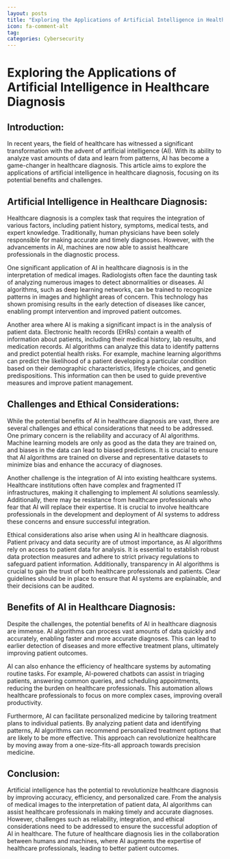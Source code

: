 ```yaml
---
layout: posts
title: "Exploring the Applications of Artificial Intelligence in Healthcare Diagnosis"
icon: fa-comment-alt
tag:      
categories: Cybersecurity
---
```



# Exploring the Applications of Artificial Intelligence in Healthcare Diagnosis

## Introduction:

In recent years, the field of healthcare has witnessed a significant transformation with the advent of artificial intelligence (AI). With its ability to analyze vast amounts of data and learn from patterns, AI has become a game-changer in healthcare diagnosis. This article aims to explore the applications of artificial intelligence in healthcare diagnosis, focusing on its potential benefits and challenges.

## Artificial Intelligence in Healthcare Diagnosis:

Healthcare diagnosis is a complex task that requires the integration of various factors, including patient history, symptoms, medical tests, and expert knowledge. Traditionally, human physicians have been solely responsible for making accurate and timely diagnoses. However, with the advancements in AI, machines are now able to assist healthcare professionals in the diagnostic process.

One significant application of AI in healthcare diagnosis is in the interpretation of medical images. Radiologists often face the daunting task of analyzing numerous images to detect abnormalities or diseases. AI algorithms, such as deep learning networks, can be trained to recognize patterns in images and highlight areas of concern. This technology has shown promising results in the early detection of diseases like cancer, enabling prompt intervention and improved patient outcomes.

Another area where AI is making a significant impact is in the analysis of patient data. Electronic health records (EHRs) contain a wealth of information about patients, including their medical history, lab results, and medication records. AI algorithms can analyze this data to identify patterns and predict potential health risks. For example, machine learning algorithms can predict the likelihood of a patient developing a particular condition based on their demographic characteristics, lifestyle choices, and genetic predispositions. This information can then be used to guide preventive measures and improve patient management.

## Challenges and Ethical Considerations:

While the potential benefits of AI in healthcare diagnosis are vast, there are several challenges and ethical considerations that need to be addressed. One primary concern is the reliability and accuracy of AI algorithms. Machine learning models are only as good as the data they are trained on, and biases in the data can lead to biased predictions. It is crucial to ensure that AI algorithms are trained on diverse and representative datasets to minimize bias and enhance the accuracy of diagnoses.

Another challenge is the integration of AI into existing healthcare systems. Healthcare institutions often have complex and fragmented IT infrastructures, making it challenging to implement AI solutions seamlessly. Additionally, there may be resistance from healthcare professionals who fear that AI will replace their expertise. It is crucial to involve healthcare professionals in the development and deployment of AI systems to address these concerns and ensure successful integration.

Ethical considerations also arise when using AI in healthcare diagnosis. Patient privacy and data security are of utmost importance, as AI algorithms rely on access to patient data for analysis. It is essential to establish robust data protection measures and adhere to strict privacy regulations to safeguard patient information. Additionally, transparency in AI algorithms is crucial to gain the trust of both healthcare professionals and patients. Clear guidelines should be in place to ensure that AI systems are explainable, and their decisions can be audited.

## Benefits of AI in Healthcare Diagnosis:

Despite the challenges, the potential benefits of AI in healthcare diagnosis are immense. AI algorithms can process vast amounts of data quickly and accurately, enabling faster and more accurate diagnoses. This can lead to earlier detection of diseases and more effective treatment plans, ultimately improving patient outcomes.

AI can also enhance the efficiency of healthcare systems by automating routine tasks. For example, AI-powered chatbots can assist in triaging patients, answering common queries, and scheduling appointments, reducing the burden on healthcare professionals. This automation allows healthcare professionals to focus on more complex cases, improving overall productivity.

Furthermore, AI can facilitate personalized medicine by tailoring treatment plans to individual patients. By analyzing patient data and identifying patterns, AI algorithms can recommend personalized treatment options that are likely to be more effective. This approach can revolutionize healthcare by moving away from a one-size-fits-all approach towards precision medicine.

## Conclusion:

Artificial intelligence has the potential to revolutionize healthcare diagnosis by improving accuracy, efficiency, and personalized care. From the analysis of medical images to the interpretation of patient data, AI algorithms can assist healthcare professionals in making timely and accurate diagnoses. However, challenges such as reliability, integration, and ethical considerations need to be addressed to ensure the successful adoption of AI in healthcare. The future of healthcare diagnosis lies in the collaboration between humans and machines, where AI augments the expertise of healthcare professionals, leading to better patient outcomes.